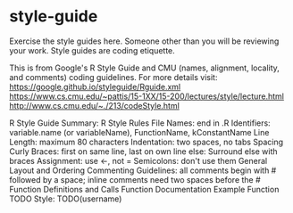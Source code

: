 # style-guide
Exercise the style guides here. Someone other than you will be reviewing your work. Style guides are coding etiquette.

This is from Google's R Style Guide and CMU (names, alignment, locality, and comments) coding guidelines. For more details visit:
https://google.github.io/styleguide/Rguide.xml
https://www.cs.cmu.edu/~pattis/15-1XX/15-200/lectures/style/lecture.html
http://www.cs.cmu.edu/~./213/codeStyle.html

R Style Guide
Summary: R Style Rules
File Names: end in .R
Identifiers: variable.name (or variableName), FunctionName, kConstantName
Line Length: maximum 80 characters
Indentation: two spaces, no tabs
Spacing
Curly Braces: first on same line, last on own line
else: Surround else with braces
Assignment: use <-, not =
Semicolons: don't use them
General Layout and Ordering
Commenting Guidelines: all comments begin with # followed by a space; inline comments need two spaces before the #
Function Definitions and Calls
Function Documentation
Example Function
TODO Style: TODO(username)
